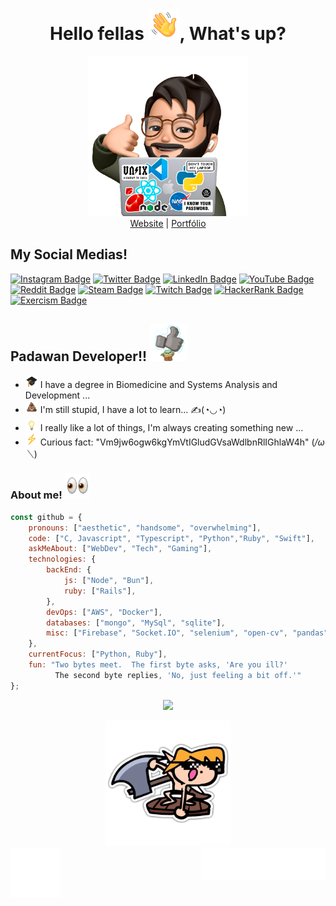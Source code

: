 <h1 align="center">Hello fellas <img src="./assets/images/wave.gif" width="50"/>, What's up?</h1>

<div align="center">
<img src="./assets/images/Memoji.png" width="256" alight-itens="center">
</div>

<div align="center">
<a href="https://vinicius.is-a.dev/">Website</a> | 
<a href="https://vini.thedev.id/">Portfólio</a>
</div>

## My Social Medias!
[![Instagram Badge](https://img.shields.io/badge/Instagram-E4405F?logo=instagram&logoColor=fff&style=flat)](https://instagram.com/vncsmnl)
[![Twitter Badge](https://img.shields.io/badge/Twitter-1DA1F2?logo=twitter&logoColor=fff&style=flat)](https://twitter.com/vncsmnl)
[![LinkedIn Badge](https://img.shields.io/badge/LinkedIn-0A66C2?logo=linkedin&logoColor=fff&style=flat)](https://br.linkedin.com/in/vncsmnl)
[![YouTube Badge](https://img.shields.io/badge/YouTube-F00?logo=youtube&logoColor=fff&style=flat)](https://www.youtube.com/@oavassalador/)
[![Reddit Badge](https://img.shields.io/badge/Reddit-FF4500?logo=reddit&logoColor=fff&style=flat)](https://www.reddit.com/user/vncsmnl)
[![Steam Badge](https://img.shields.io/badge/Steam-000?logo=steam&logoColor=fff&style=flat)](https://steamcommunity.com/id/vncsmnl)
[![Twitch Badge](https://img.shields.io/badge/Twitch-9146FF?logo=twitch&logoColor=fff&style=flat)](https://www.twitch.tv/vncsmnl)
[![HackerRank Badge](https://img.shields.io/badge/HackerRank-00EA64?logo=hackerrank&logoColor=000&style=flat)](https://www.hackerrank.com/vncsmnl?hr_r=1)
[![Exercism Badge](https://img.shields.io/badge/Exercism-009CAB?logo=exercism&logoColor=fff&style=flat)](https://exercism.org/profiles/vncsmnl)

## Padawan Developer!! <img src="./assets/images/BabyYoda.gif" width="60">

- <img src="./assets/images/degree.gif" width="20" /> I have a degree in Biomedicine and Systems Analysis and Development ...
- <img src="./assets/images/poop.gif" width="20" /> I'm still stupid, I have a lot to learn... ✍️(◔◡◔)
- <img src="./assets/images/idea.gif" width="20" /> I really like a lot of things, I'm always creating something new ...
- <img src="./assets/images/thunder.gif" width="20" /> Curious fact: "Vm9jw6ogw6kgYmVtIGludGVsaWdlbnRlIGhlaW4h" (*/ω＼*)

### About me! <img src="assets/images/eyes.gif" width="40">

``` javascript
const github = {
    pronouns: ["aesthetic", "handsome", "overwhelming"],
    code: ["C, Javascript", "Typescript", "Python","Ruby", "Swift"],
    askMeAbout: ["WebDev", "Tech", "Gaming"],
    technologies: {
        backEnd: {
            js: ["Node", "Bun"],
            ruby: ["Rails"],
        },
        devOps: ["AWS", "Docker"],
        databases: ["mongo", "MySql", "sqlite"],
        misc: ["Firebase", "Socket.IO", "selenium", "open-cv", "pandas", "SuiteApp","discord.py"]
    },
    currentFocus: ["Python, Ruby"],
    fun: "Two bytes meet.  The first byte asks, 'Are you ill?'
          The second byte replies, 'No, just feeling a bit off.'"
};
```
<p align="center">
  <a href="https://skillicons.dev">
    <img src="https://skillicons.dev/icons?i=c,bun,nodejs,django,rails,swift,sqlite,docker" />
  </a>
</p>

<div align="center">
<img src="./assets/images/Link.png" width="200" alight-itens="center">
</div>

<div><img align="right" src="./assets/images/vncsmnl.gif" alt="signature" width="200"></div> 
<div><img align="left" src="./assets/images/rate1_w.png" alt="like" width="80"></div>

